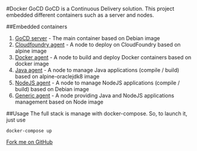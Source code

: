 #Docker GoCD
GoCD is a Continuous Delivery solution. This project embedded different containers such as a server and nodes.

##Embedded containers

 1. [GoCD server](https://github.com/Febbweiss/gocd-docker/tree/master/gocd-server) - The main container based on Debian image
 2. [Cloudfoundry agent](https://github.com/Febbweiss/gocd-docker/tree/master/gocd-agent-cloudfoundry) - A node to deploy on CloudFoundry based on alpine image
 3. [Docker agent](https://github.com/Febbweiss/gocd-docker/tree/master/gocd-agent-docker) - A node to build and deploy Docker containers based on docker image
 4. [Java agent](https://github.com/Febbweiss/gocd-docker/tree/master/gocd-agent-jdk8) - A node to manage Java applications (compile / build) based on alpine-oraclejdk8 image
 5. [NodeJS agent](https://github.com/Febbweiss/gocd-docker/tree/master/gocd-agent-nodejs) - A node to manage NodeJS applications (compile / build) based on Debian image
 6. [Generic agent](https://github.com/Febbweiss/gocd-docker/tree/master/gocd-agent) - A node providing Java and NodeJS applications management based on Node image
 
##Usage
The full stack is manage with docker-compose. So, to launch it, just use
```
docker-compose up
```

<link rel="stylesheet" href="https://cdnjs.cloudflare.com/ajax/libs/github-fork-ribbon-css/0.2.0/gh-fork-ribbon.min.css" />
<!--[if lt IE 9]>
  <link rel="stylesheet" href="https://cdnjs.cloudflare.com/ajax/libs/github-fork-ribbon-css/0.2.0/gh-fork-ribbon.ie.min.css" />
<![endif]-->
 <a class="github-fork-ribbon" href="https://github.com/Febbweiss/gocd-docker" target="_blank" title="Fork me on GitHub">Fork me on GitHub</a>